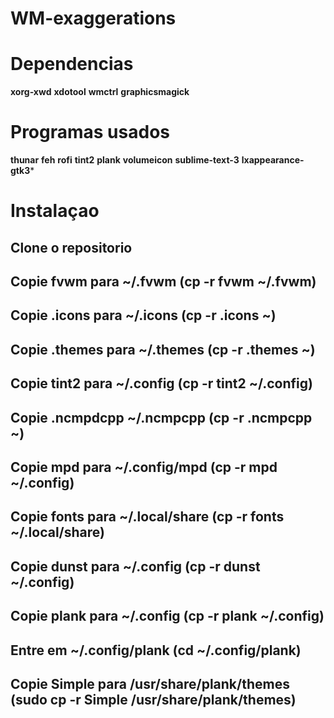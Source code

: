 # WM-exaggerations

# Dependencias

**xorg-xwd**
**xdotool**
**wmctrl**
**graphicsmagick**

# Programas usados

**thunar**
**feh**
**rofi**
**tint2**
**plank**
**volumeicon**
**sublime-text-3**
**lxappearance-gtk3***

# Instalaçao

## Clone o repositorio
## Copie fvwm para ~/.fvwm (cp -r fvwm ~/.fvwm)
## Copie .icons para ~/.icons (cp -r .icons ~)
## Copie .themes para ~/.themes (cp -r .themes ~)
## Copie tint2 para ~/.config (cp -r tint2 ~/.config)
## Copie .ncmpdcpp ~/.ncmpcpp (cp -r .ncmpcpp ~)
## Copie mpd para ~/.config/mpd (cp -r mpd ~/.config)
## Copie fonts para ~/.local/share (cp -r fonts ~/.local/share)
## Copie dunst para ~/.config (cp -r dunst ~/.config)
## Copie plank para ~/.config (cp -r plank ~/.config)
## Entre em ~/.config/plank (cd  ~/.config/plank)
## Copie Simple para /usr/share/plank/themes (sudo cp -r Simple /usr/share/plank/themes)